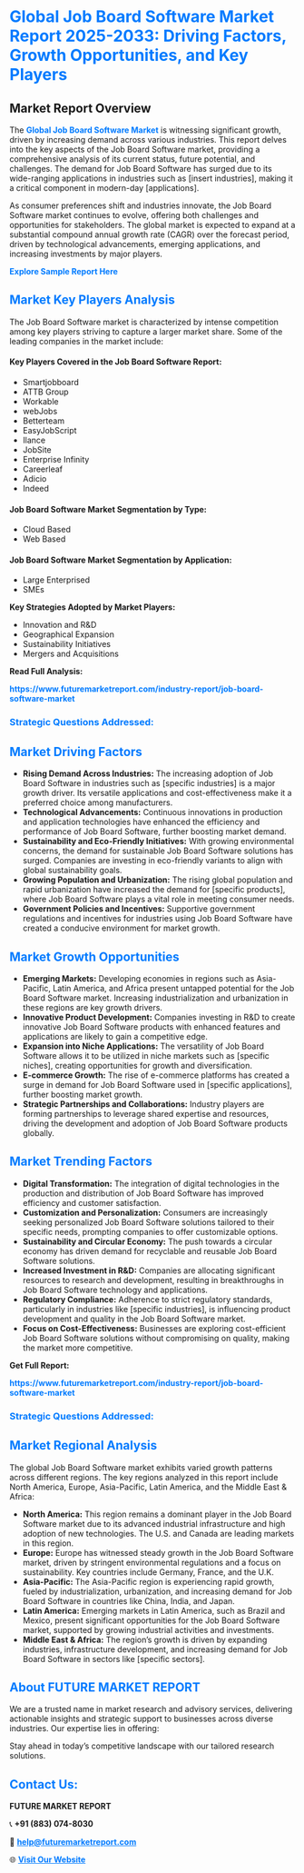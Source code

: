 <h1 style="color: #007BFF;">Global Job Board Software Market Report 2025-2033: Driving Factors, Growth Opportunities, and Key Players</h1>

<section id="overview">
<h2>Market Report Overview</h2>
<p>The <a href="https://www.futuremarketreport.com/industry-report/job-board-software-market" style="color: #007BFF; text-decoration: none;"><strong>Global Job Board Software Market</strong></a> is witnessing significant growth, driven by increasing demand across various industries. This report delves into the key aspects of the Job Board Software market, providing a comprehensive analysis of its current status, future potential, and challenges. The demand for Job Board Software has surged due to its wide-ranging applications in industries such as [insert industries], making it a critical component in modern-day [applications].</p>
<p>As consumer preferences shift and industries innovate, the Job Board Software market continues to evolve, offering both challenges and opportunities for stakeholders. The global market is expected to expand at a substantial compound annual growth rate (CAGR) over the forecast period, driven by technological advancements, emerging applications, and increasing investments by major players.</p>
</section>

<section id="overview">
<p><a href="https://www.futuremarketreport.com/request-sample/reportId=41025" style="color: #007BFF; text-decoration: none;"><strong>Explore Sample Report Here</strong></a></p>
</section>

<section id="key-players">
<h2 style="color: #007BFF;">Market Key Players Analysis</h2>
<p>The Job Board Software market is characterized by intense competition among key players striving to capture a larger market share. Some of the leading companies in the market include:</p>
<h4>Key Players Covered in the Job Board Software Report:</h4>
<ul><li>Smartjobboard</li><li>ATTB Group</li><li>Workable</li><li>webJobs</li><li>Betterteam</li><li>EasyJobScript</li><li>Ilance</li><li>JobSite</li><li>Enterprise Infinity</li><li>Careerleaf</li><li>Adicio</li><li>Indeed</li></ul>
<h4>Job Board Software Market Segmentation by Type:</h4>
<ul><li>Cloud Based</li><li>Web Based</li></ul>

<h4>Job Board Software Market Segmentation by Application:</h4>
<ul><li>Large Enterprised</li><li>SMEs</li></ul>
<p><strong>Key Strategies Adopted by Market Players:</strong></p>
<ul>
<li>Innovation and R&D</li>
<li>Geographical Expansion</li>
<li>Sustainability Initiatives</li>
<li>Mergers and Acquisitions</li>
</ul>
</section>

<section>
<p><strong>Read Full Analysis: </strong></p><a href="https://www.futuremarketreport.com/industry-report/job-board-software-market" style="color: #007BFF; text-decoration: none;"><strong>https://www.futuremarketreport.com/industry-report/job-board-software-market</strong></a>
<h3 style="color: #007BFF;">Strategic Questions Addressed:</h3>
</section>

<section id="driving-factors">
<h2 style="color: #007BFF;">Market Driving Factors</h2>
<ul>
<li><strong>Rising Demand Across Industries:</strong> The increasing adoption of Job Board Software in industries such as [specific industries] is a major growth driver. Its versatile applications and cost-effectiveness make it a preferred choice among manufacturers.</li>
<li><strong>Technological Advancements:</strong> Continuous innovations in production and application technologies have enhanced the efficiency and performance of Job Board Software, further boosting market demand.</li>
<li><strong>Sustainability and Eco-Friendly Initiatives:</strong> With growing environmental concerns, the demand for sustainable Job Board Software solutions has surged. Companies are investing in eco-friendly variants to align with global sustainability goals.</li>
<li><strong>Growing Population and Urbanization:</strong> The rising global population and rapid urbanization have increased the demand for [specific products], where Job Board Software plays a vital role in meeting consumer needs.</li>
<li><strong>Government Policies and Incentives:</strong> Supportive government regulations and incentives for industries using Job Board Software have created a conducive environment for market growth.</li>
</ul>
</section>

<section id="growth-opportunities">
<h2 style="color: #007BFF;">Market Growth Opportunities</h2>
<ul>
<li><strong>Emerging Markets:</strong> Developing economies in regions such as Asia-Pacific, Latin America, and Africa present untapped potential for the Job Board Software market. Increasing industrialization and urbanization in these regions are key growth drivers.</li>
<li><strong>Innovative Product Development:</strong> Companies investing in R&D to create innovative Job Board Software products with enhanced features and applications are likely to gain a competitive edge.</li>
<li><strong>Expansion into Niche Applications:</strong> The versatility of Job Board Software allows it to be utilized in niche markets such as [specific niches], creating opportunities for growth and diversification.</li>
<li><strong>E-commerce Growth:</strong> The rise of e-commerce platforms has created a surge in demand for Job Board Software used in [specific applications], further boosting market growth.</li>
<li><strong>Strategic Partnerships and Collaborations:</strong> Industry players are forming partnerships to leverage shared expertise and resources, driving the development and adoption of Job Board Software products globally.</li>
</ul>
</section>

<section id="trending-factors">
<h2 style="color: #007BFF;">Market Trending Factors</h2>
<ul>
<li><strong>Digital Transformation:</strong> The integration of digital technologies in the production and distribution of Job Board Software has improved efficiency and customer satisfaction.</li>
<li><strong>Customization and Personalization:</strong> Consumers are increasingly seeking personalized Job Board Software solutions tailored to their specific needs, prompting companies to offer customizable options.</li>
<li><strong>Sustainability and Circular Economy:</strong> The push towards a circular economy has driven demand for recyclable and reusable Job Board Software solutions.</li>
<li><strong>Increased Investment in R&D:</strong> Companies are allocating significant resources to research and development, resulting in breakthroughs in Job Board Software technology and applications.</li>
<li><strong>Regulatory Compliance:</strong> Adherence to strict regulatory standards, particularly in industries like [specific industries], is influencing product development and quality in the Job Board Software market.</li>
<li><strong>Focus on Cost-Effectiveness:</strong> Businesses are exploring cost-efficient Job Board Software solutions without compromising on quality, making the market more competitive.</li>
</ul>
</section>

<section>
<p><strong>Get Full Report: </strong></p><a href="https://www.futuremarketreport.com/industry-report/job-board-software-market" style="color: #007BFF; text-decoration: none;"><strong>https://www.futuremarketreport.com/industry-report/job-board-software-market</strong></a>
<h3 style="color: #007BFF;">Strategic Questions Addressed:</h3>
</section>


<section id="regional-analysis">
<h2 style="color: #007BFF;">Market Regional Analysis</h2>
<p>The global Job Board Software market exhibits varied growth patterns across different regions. The key regions analyzed in this report include North America, Europe, Asia-Pacific, Latin America, and the Middle East & Africa:</p>
<ul>
<li><strong>North America:</strong> This region remains a dominant player in the Job Board Software market due to its advanced industrial infrastructure and high adoption of new technologies. The U.S. and Canada are leading markets in this region.</li>
<li><strong>Europe:</strong> Europe has witnessed steady growth in the Job Board Software market, driven by stringent environmental regulations and a focus on sustainability. Key countries include Germany, France, and the U.K.</li>
<li><strong>Asia-Pacific:</strong> The Asia-Pacific region is experiencing rapid growth, fueled by industrialization, urbanization, and increasing demand for Job Board Software in countries like China, India, and Japan.</li>
<li><strong>Latin America:</strong> Emerging markets in Latin America, such as Brazil and Mexico, present significant opportunities for the Job Board Software market, supported by growing industrial activities and investments.</li>
<li><strong>Middle East & Africa:</strong> The region’s growth is driven by expanding industries, infrastructure development, and increasing demand for Job Board Software in sectors like [specific sectors].</li>
</ul>
</section>

<footer>
<h2 style="color: #007BFF;">About FUTURE MARKET REPORT</h2>
<p>We are a trusted name in market research and advisory services, delivering actionable insights and strategic support to businesses across diverse industries. Our expertise lies in offering:</p>

<p>Stay ahead in today’s competitive landscape with our tailored research solutions.</p>

<h2 style="color: #007BFF;">Contact Us:</h2>
<p><strong>FUTURE MARKET REPORT</strong></p>
<p>📞 <strong>+91 (883) 074-8030</strong></p>
<p>📧 <strong><a href="mailto:help@futuremarketreport.com" style="color: #007BFF;">help@futuremarketreport.com</a></strong></p>
<p>🌐 <strong><a href="https://www.futuremarketreport.com/" style="color: #007BFF;">Visit Our Website</a></strong></p>
</footer>